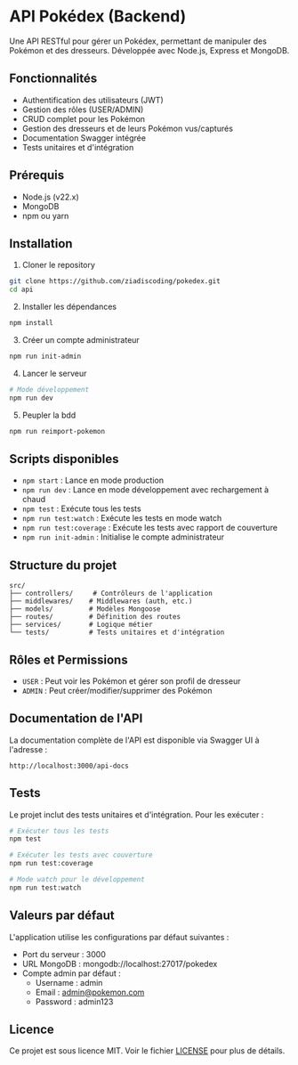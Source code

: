 # API Pokédex (Backend)

Une API RESTful pour gérer un Pokédex, permettant de manipuler des Pokémon et des dresseurs. Développée avec Node.js, Express et MongoDB.

## Fonctionnalités

- Authentification des utilisateurs (JWT)
- Gestion des rôles (USER/ADMIN)
- CRUD complet pour les Pokémon
- Gestion des dresseurs et de leurs Pokémon vus/capturés
- Documentation Swagger intégrée
- Tests unitaires et d'intégration

## Prérequis

- Node.js (v22.x)
- MongoDB
- npm ou yarn

## Installation

1. Cloner le repository
```bash
git clone https://github.com/ziadiscoding/pokedex.git
cd api
```

2. Installer les dépendances
```bash
npm install
```

3. Créer un compte administrateur
```bash
npm run init-admin
```

4. Lancer le serveur
```bash
# Mode développement
npm run dev
```

5. Peupler la bdd
```bash
npm run reimport-pokemon
```

## Scripts disponibles

- `npm start` : Lance en mode production
- `npm run dev` : Lance en mode développement avec rechargement à chaud
- `npm test` : Exécute tous les tests
- `npm run test:watch` : Exécute les tests en mode watch
- `npm run test:coverage` : Exécute les tests avec rapport de couverture
- `npm run init-admin` : Initialise le compte administrateur

## Structure du projet

```
src/
├── controllers/     # Contrôleurs de l'application
├── middlewares/    # Middlewares (auth, etc.)
├── models/         # Modèles Mongoose
├── routes/         # Définition des routes
├── services/       # Logique métier
└── tests/          # Tests unitaires et d'intégration
```

## Rôles et Permissions

- `USER` : Peut voir les Pokémon et gérer son profil de dresseur
- `ADMIN` : Peut créer/modifier/supprimer des Pokémon

## Documentation de l'API

La documentation complète de l'API est disponible via Swagger UI à l'adresse :
```
http://localhost:3000/api-docs
```

## Tests

Le projet inclut des tests unitaires et d'intégration. Pour les exécuter :

```bash
# Exécuter tous les tests
npm test

# Exécuter les tests avec couverture
npm run test:coverage

# Mode watch pour le développement
npm run test:watch
```

## Valeurs par défaut

L'application utilise les configurations par défaut suivantes :
- Port du serveur : 3000
- URL MongoDB : mongodb://localhost:27017/pokedex
- Compte admin par défaut :
  - Username : admin
  - Email : admin@pokemon.com
  - Password : admin123

## Licence

Ce projet est sous licence MIT. Voir le fichier [LICENSE](LICENSE) pour plus de détails.